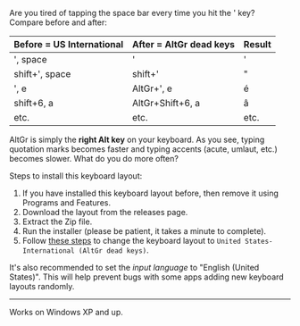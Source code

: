 Are you tired of tapping the space bar every time you hit the ' key? Compare before and after:

| **Before = US International** | **After = AltGr dead keys** | **Result** |
|:------------------------------|:----------------------------|:-----------|
| ', space | ' | ' |
| shift+', space | shift+' | " |
| ', e | AltGr+', e | é |
| shift+6, a | AltGr+Shift+6, a | â |
| etc. | etc. | etc. |

AltGr is simply the **right Alt key** on your keyboard. As you see, typing quotation marks becomes faster and typing accents (acute, umlaut, etc.) becomes slower. What do you do more often?

Steps to install this keyboard layout:
  1. If you have installed this keyboard layout before, then remove it using Programs and Features.
  1. Download the layout from the releases page.
  1. Extract the Zip file.
  1. Run the installer (please be patient, it takes a minute to complete).
  1. Follow [these steps](http://windows.microsoft.com/en-US/windows7/Change-your-keyboard-layout) to change the keyboard layout to `United States-International (AltGr dead keys)`.

It's also recommended to set the *input language* to "English (United States)". This will help prevent bugs with some apps adding new keyboard layouts randomly.

---


Works on Windows XP and up.

